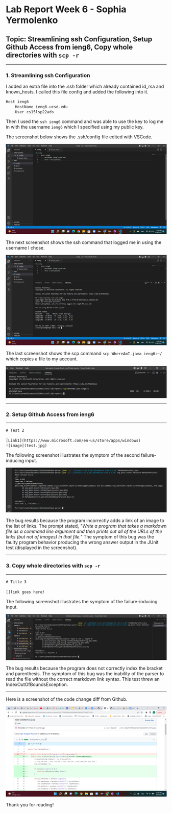 # Lab Report Week 6 - Sophia Yermolenko
## Topic: Streamlining ssh Configuration, Setup Github Access from ieng6, Copy whole directories with `scp -r`

---
### 1. Streamlining ssh Configuration

I added an extra file into the .ssh folder which already contained id_rsa and known_hosts. I called this file config and added the following into it.

```
Host ieng6
    HostName ieng6.ucsd.edu
    User cs15lsp22ads
```
Then I used the `ssh ieng6` command and was able to use the key to log me in with the username `ieng6` which I specified using my public key.

The screenshot below shows the .ssh/config file edited with VSCode.

![My .ssh/config file, and how I edited it (with VScode)](3.1.0.png)

The next screenshot shows the ssh command that logged me in using the username I chose.

![The ssh command logging me into my account using just the alias I chose](3.1.1.png)

The last screenshot shows the scp command `scp WhereAmI.java ieng6:~/` which copies a file to my account.

![Scp command copying a file to my account using just the alias I chose](3.1.2.png)

---
### 2. Setup Github Access from ieng6
---

```
# Test 2

[Link1](https://www.microsoft.com/en-us/store/apps/windows)
![image](test.jpg)

```

The following screenshot illustrates the symptom of the second failure-inducing input.

![Show the symptom of that failure-inducing input by showing the output of running the file at the command line for the version where it was failing.](failure2.png)

The bug results because the program incorrectly adds a link of an image to the list of links. The prompt stated, *"Write a program that takes a markdown file as a command line argument and then prints out all of the URLs of the links (but not of images) in that file."* The symptom of this bug was the faulty program behavior producing the wrong answer output in the JUnit test (displayed in the screenshot). 

---
### 3. Copy whole directories with `scp -r`
---

```
# Title 3

[]link goes here!

```

The following screenshot illustrates the symptom of the failure-inducing input.

![Show the symptom of that failure-inducing input by showing the output of running the file at the command line for the version where it was failing.](failure3.png)

The bug results because the program does not correctly index the bracket and parenthesis. The symptom of this bug was the inability of the parser to read the file without the correct markdown link syntax. This test threw an IndexOutOfBoundsException. 

---

Here is a screenshot of the code change diff from Github.

![Screenshot of code diff page in github.](codediff.png)

Thank you for reading!
